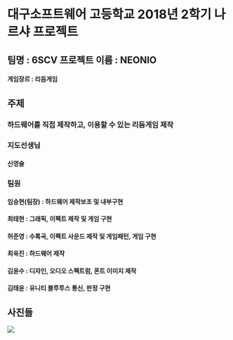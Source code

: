 # 대구소프트웨어 고등학교 2018년 2학기 나르샤 프로젝트

## 팀명 : 6SCV 프로젝트 이름 : NEONIO
#### 게임장르 : 리듬게임
## 주제
### 하드웨어를 직접 제작하고, 이용할 수 있는 리듬게임 제작

### 지도선생님
#### 신영술

### 팀원
#### 임승현(팀장) : 하드웨어 제작보조 및 내부구현
#### 최태현 : 그래픽, 이펙트 제작 및 게임 구현
#### 허준영 : 수록곡, 이펙트 사운드 제작 및 게임패턴, 게임 구현
#### 최욱진 : 하드웨어 제작
#### 김윤수 : 디자인, 오디오 스펙트럼, 폰트 이미지 제작
#### 김태윤 : 유니티 블루투스 통신, 판정 구현

## 사진들
<img src="https://github.com/NameLoki/Narsha1_2/blob/master/image/%ED%95%98%EB%93%9C%EC%9B%A8%EC%96%B4%EC%82%AC%EC%A7%84.png">
